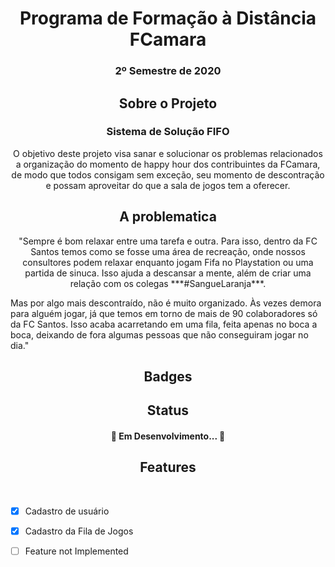 <h1 align="center">Programa de Formação à Distância FCamara</h1>
<h3 align="center"> 2º Semestre de 2020</h3>


<h2 align="center">Sobre o Projeto</h2>
<h3 align="center">Sistema de Solução FIFO</h3>
<p align="center">O objetivo deste projeto visa sanar e solucionar os problemas relacionados a organização do momento de happy hour dos contribuintes
da FCamara, de modo que todos consigam sem exceção, seu momento de descontração e possam aproveitar do que a sala de jogos tem a oferecer.</p>


<h2 align="center">A problematica</h2>
<p align="center">"Sempre é bom relaxar entre uma tarefa e outra. Para isso, dentro da FC Santos temos como se fosse uma área de recreação, onde nossos consultores podem relaxar enquanto jogam Fifa no Playstation ou uma partida de sinuca. Isso ajuda a descansar a mente, além de criar uma relação com os colegas ***#SangueLaranja***.
  

Mas por algo mais descontraído, não é muito organizado. Às vezes demora para alguém jogar, já que temos em torno de mais de 90 colaboradores só da FC Santos. Isso acaba acarretando em uma fila, feita apenas no boca a boca, deixando de fora algumas pessoas que não conseguiram jogar no dia."</p>

<h2 align="center">Badges</h>

<h2 align="center">Status</h>
<h4 align="center">🚧 Em Desenvolvimento... 🚧</h>

<h2 align="center">Features</h2><br>

- [x] Cadastro de usuário
- [x] Cadastro da Fila de Jogos
- [ ] Feature not Implemented

